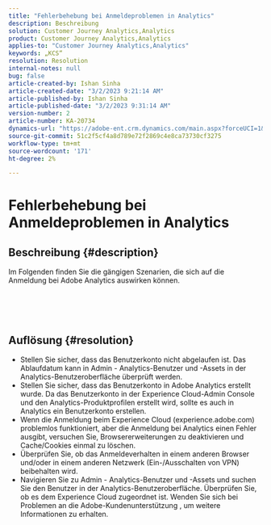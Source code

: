 ```yaml
---
title: "Fehlerbehebung bei Anmeldeproblemen in Analytics"
description: Beschreibung
solution: Customer Journey Analytics,Analytics
product: Customer Journey Analytics,Analytics
applies-to: "Customer Journey Analytics,Analytics"
keywords: „KCS“
resolution: Resolution
internal-notes: null
bug: false
article-created-by: Ishan Sinha
article-created-date: "3/2/2023 9:21:14 AM"
article-published-by: Ishan Sinha
article-published-date: "3/2/2023 9:31:14 AM"
version-number: 2
article-number: KA-20734
dynamics-url: "https://adobe-ent.crm.dynamics.com/main.aspx?forceUCI=1&pagetype=entityrecord&etn=knowledgearticle&id=09c77c8f-dbb8-ed11-83fe-6045bd0065f9"
source-git-commit: 51c2f5cf4a8d789e72f2869c4e8ca73730cf3275
workflow-type: tm+mt
source-wordcount: '171'
ht-degree: 2%

---
```


# Fehlerbehebung bei Anmeldeproblemen in Analytics

## Beschreibung {#description}

Im Folgenden finden Sie die gängigen Szenarien, die sich auf die Anmeldung bei Adobe Analytics auswirken können.<br><br> <br><br> 

## Auflösung {#resolution}


- Stellen Sie sicher, dass das Benutzerkonto nicht abgelaufen ist. Das Ablaufdatum kann in Admin - Analytics-Benutzer und -Assets in der Analytics-Benutzeroberfläche überprüft werden.
- Stellen Sie sicher, dass das Benutzerkonto in Adobe Analytics erstellt wurde. Da das Benutzerkonto in der Experience Cloud-Admin Console und den Analytics-Produktprofilen erstellt wird, sollte es auch in Analytics ein Benutzerkonto erstellen.
- Wenn die Anmeldung beim Experience Cloud (experience.adobe.com) problemlos funktioniert, aber die Anmeldung bei Analytics einen Fehler ausgibt, versuchen Sie, Browsererweiterungen zu deaktivieren und Cache/Cookies einmal zu löschen.
- Überprüfen Sie, ob das Anmeldeverhalten in einem anderen Browser und/oder in einem anderen Netzwerk (Ein-/Ausschalten von VPN) beibehalten wird.
- Navigieren Sie zu Admin - Analytics-Benutzer und -Assets und suchen Sie den Benutzer in der Analytics-Benutzeroberfläche. Überprüfen Sie, ob es dem Experience Cloud zugeordnet ist. Wenden Sie sich bei Problemen an die Adobe-Kundenunterstützung , um weitere Informationen zu erhalten.



